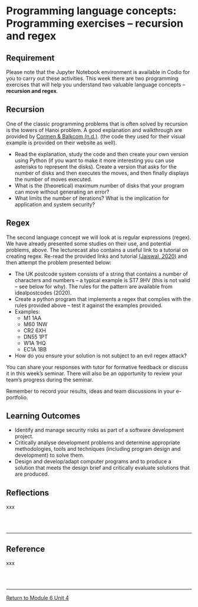 # Programming language concepts: Programming exercises – recursion and regex

## Requirement
Please note that the Jupyter Notebook environment is available in Codio for you to carry out these activities. 
This week there are two programming exercises that will help you understand two valuable language concepts – **recursion and regex**.

## Recursion
One of the classic programming problems that is often solved by recursion is the towers of Hanoi problem. 
A good explanation and walkthrough are provided by [Cormen & Balkcom (n.d.)](https://www.khanacademy.org/computing/computer-science/algorithms/towers-of-hanoi/a/towers-of-hanoi). (the code they used for their visual example is provided on their website as well).

 - Read the explanation, study the code and then create your own version using Python (if you want to make it more interesting you can use asterisks to represent the disks). Create a version that asks for the number of disks and then executes the moves, and then finally displays the number of moves executed.
 - What is the (theoretical) maximum number of disks that your program can move without generating an error?
 - What limits the number of iterations? What is the implication for application and system security?

## Regex
The second language concept we will look at is regular expressions (regex). 
We have already presented some studies on their use, and potential problems, above. 
The lecturecast also contains a useful link to a tutorial on creating regex. 
Re-read the provided links and tutorial [(Jaiswal, 2020)](https://www.datacamp.com/tutorial/python-regular-expression-tutorial) and then attempt the problem presented below:

 - The UK postcode system consists of a string that contains a number of characters and numbers – a typical example is ST7 9HV (this is not valid – see below for why). The rules for the pattern are available from idealpostcodes (2020).
 - Create a python program that implements a regex that complies with the rules provided above – test it against the examples provided.
 - Examples:
      - M1 1AA
      - M60 1NW
      - CR2 6XH
      - DN55 1PT
      - W1A 1HQ
      - EC1A 1BB
- How do you ensure your solution is not subject to an evil regex attack?

You can share your responses with tutor for formative feedback or discuss it in this week’s seminar. 
There will also be an opportunity to review your team’s progress during the seminar.

Remember to record your results, ideas and team discussions in your e-portfolio.

## Learning Outcomes
 - Identify and manage security risks as part of a software development project.
 - Critically analyse development problems and determine appropriate methodologies, tools and techniques (including program design and development) to solve them.
 - Design and develop/adapt computer programs and to produce a solution that meets the design brief and critically evaluate solutions that are produced.

## Reflections
xxx

<br><br>

---

## Reference
xxx

<br><br>

---

[Return to Module 6 Unit 4](SSD_Unit04.md)
